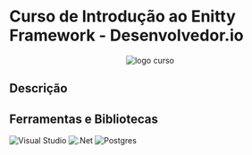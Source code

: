 # Curso de Introdução ao Enitty Framework - Desenvolvedor.io
<div align="center">
  <img src="https://github.com/user-attachments/assets/16a20c8d-4249-49a5-8582-28e6e91a8cce" alt="logo curso">
</div>

## Descrição

## Ferramentas e Bibliotecas
![Visual Studio](https://img.shields.io/badge/Visual%20Studio-5C2D91.svg?style=for-the-badge&logo=visual-studio&logoColor=white)
![.Net](https://img.shields.io/badge/.NET-5C2D91?style=for-the-badge&logo=.net&logoColor=white)
![Postgres](https://img.shields.io/badge/postgres-%23316192.svg?style=for-the-badge&logo=postgresql&logoColor=white)




